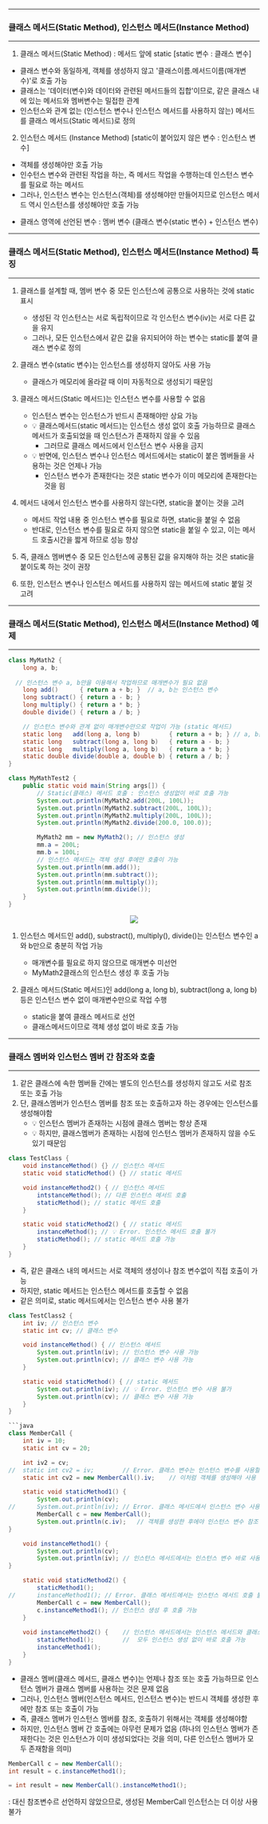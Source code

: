 -----
### 클래스 메서드(Static Method), 인스턴스 메서드(Instance Method)
-----
1. 클래스 메서드(Static Method) : 메서드 앞에 static [static 변수 : 클래스 변수]
  - 클래스 변수와 동일하게, 객체를 생성하지 않고 '클래스이름.메서드이름(매개변수)'로 호출 가능
  - 클래스는 '데이터(변수)와 데이터와 관련된 메서드들의 집합'이므로, 같은 클래스 내에 있는 메서드와 멤버변수는 밀접한 관계
  - 인스턴스와 관계 없는 (인스턴스 변수나 인스턴스 메서드를 사용하지 않는) 메서드를 클래스 메서드(Static 메서드)로 정의
    
2. 인스턴스 메서드 (Instance Method) [static이 붙어있지 않은 변수 : 인스턴스 변수]
  - 객체를 생성해야만 호출 가능
  - 인수턴스 변수와 관련된 작업을 하는, 즉 메서드 작업을 수행하는데 인스턴스 변수를 필요로 하는 메서드
  - 그러나, 인스턴스 변수는 인스턴스(객체)를 생성해야만 만들어지므로 인스턴스 메서드 역시 인스턴스를 생성해야만 호출 가능

* 클래스 영역에 선언된 변수 : 멤버 변수 (클래스 변수(static 변수) + 인스턴스 변수)

-----
### 클래스 메서드(Static Method), 인스턴스 메서드(Instance Method) 특징
-----
1. 클래스를 설계할 때, 멤버 변수 중 모든 인스턴스에 공통으로 사용하는 것에 static 표시
   - 생성된 각 인스턴스는 서로 독립적이므로 각 인스턴스 변수(iv)는 서로 다른 값을 유지
   - 그러나, 모든 인스턴스에서 같은 값을 유지되어야 하는 변수는 static를 붙여 클래스 변수로 정의
  
2. 클래스 변수(static 변수)는 인스턴스를 생성하지 않아도 사용 가능
   - 클래스가 메모리에 올라갈 때 이미 자동적으로 생성되기 때문임
  
3. 클래스 메서드(Static 메서드)는 인스턴스 변수를 사용할 수 없음
   - 인스턴스 변수는 인스턴스가 반드시 존재해야만 상요 가능
   - 💡 클래스메서드(static 메서드)는 인스턴스 생성 없이 호출 가능하므로 클래스 메서드가 호출되었을 때 인스턴스가 존재하지 않을 수 있음
     + 그러므로 클래스 메서드에서 인스턴스 변수 사용을 금지
   - 💡 반면에, 인스턴스 변수나 인스턴스 메서드에서는 static이 붙은 멤버들을 사용하는 것은 언제나 가능
     + 인스턴스 변수가 존재한다는 것은 static 변수가 이미 메모리에 존재한다는 것을 읨

4. 메서드 내에서 인스턴스 변수를 사용하지 않는다면, static을 붙이는 것을 고려
   - 메서드 작업 내용 중 인스턴스 변수를 필요로 하면, static을 붙일 수 없음
   - 반대로, 인스턴스 변수를 필요로 하지 않으면 static을 붙일 수 있고, 이는 메서드 호출시간을 짧게 하므로 성능 향상

5. 즉, 클래스 멤버변수 중 모든 인스턴스에 공통된 값을 유지해야 하는 것은 static을 붙이도록 하는 것이 권장
6. 또한, 인스턴스 변수나 인스턴스 메서드를 사용하지 않는 메서드에 static 붙일 것 고려

-----
### 클래스 메서드(Static Method), 인스턴스 메서드(Instance Method) 예제
-----
```java
class MyMath2 {
	long a, b;
	
  // 인스턴스 변수 a, b만을 이용해서 작업하므로 매개변수가 필요 없음
	long add() 	    { return a + b; }  // a, b는 인스턴스 변수
	long subtract() { return a - b; }
	long multiply() { return a * b; }
	double divide() { return a / b; }

	// 인스턴스 변수와 관계 없이 매개변수만으로 작업이 가능 (static 메서드)
	static long   add(long a, long b) 	   	 { return a + b; } // a, b는 지역 변수
	static long   subtract(long a, long b)   { return a - b; }
	static long   multiply(long a, long b)	 { return a * b; }
	static double divide(double a, double b) { return a / b; }
}

class MyMathTest2 {
	public static void main(String args[]) {
		// Static(클래스) 메서드 호출 : 인스턴스 생성없이 바로 호출 가능
		System.out.println(MyMath2.add(200L, 100L));
		System.out.println(MyMath2.subtract(200L, 100L));
		System.out.println(MyMath2.multiply(200L, 100L));
		System.out.println(MyMath2.divide(200.0, 100.0));

		MyMath2 mm = new MyMath2(); // 인스턴스 생성
		mm.a = 200L;
		mm.b = 100L;
		// 인스턴스 메서드는 객체 생성 후에만 호출이 가능
		System.out.println(mm.add());
		System.out.println(mm.subtract());
		System.out.println(mm.multiply());
		System.out.println(mm.divide());
	}
}
```
<div align="center">
<img src="https://github.com/sooyounghan/JavaScript/assets/34672301/4b5a0aaa-b1d0-45a2-abe2-ab7a7d331c95">
</div>

1. 인스턴스 메서드인 add(), substract(), multiply(), divide()는 인스턴스 변수인 a와 b만으로 충분히 작업 가능
   - 매개변수를 필요로 하지 않으므로 매개변수 미선언
   - MyMath2클래스의 인스턴스 생성 후 호출 가능

2. 클래스 메서드(Static 메서드)인 add(long a, long b), subtract(long a, long b) 등은 인스턴스 변수 없이 매개변수만으로 작업 수행
   - static을 붙여 클래스 메서드로 선언
   - 클래스메서드이므로 객체 생성 없이 바로 호출 가능

-----
### 클래스 멤버와 인스턴스 멤버 간 참조와 호출
-----
1. 같은 클래스에 속한 멤버들 간에는 별도의 인스턴스를 생성하지 않고도 서로 참조 또는 호출 가능
2. 단, 클래스멤버가 인스턴스 멤버를 참조 또는 호출하고자 하는 경우에는 인스턴스를 생성해야함
   - 💡 인스턴스 멤버가 존재하는 시점에 클래스 멤버는 항상 존재
   - 💡 하지만, 클래스멤버가 존재하는 시점에 인스턴스 멤버가 존재하지 않을 수도 있기 때문임
```java
class TestClass {
	void instanceMethod() {} // 인스턴스 메서드
	static void staticMethod() {} // static 메서드

	void instanceMethod2() { // 인스턴스 메서드
		intstanceMethod(); // 다른 인스턴스 메서드 호출
		staticMethod(); // static 메서드 호출
	}

	static void staticMethod2() { // static 메서드
		instanceMethod(); // 💡 Error. 인스턴스 메서드 호출 불가
		staticMethod(); // static 메서드 호출 가능
	}
}
```
   - 즉, 같은 클래스 내의 메서드는 서로 객체의 생성이나 참조 변수없이 직접 호출이 가능
   - 하지만, static 메서드는 인스턴스 메서드를 호출할 수 없음
   - 같은 의미로, static 메서드에서는 인스턴스 변수 사용 불가
     
```java
class TestClass2 {
	int iv; // 인스턴스 변수
	static int cv; // 클래스 변수

	void instanceMethod() { // 인스턴스 메서드
		System.out.println(iv); // 인스턴스 변수 사용 가능
		System.out.println(cv); // 클래스 변수 사용 가능
	}

	static void staticMethod() { // static 메서드
		System.out.println(iv); // 💡 Error. 인스턴스 변수 사용 불가
		System.out.println(cv); // 클래스 변수 사용 가능
	}
}

```java
class MemberCall {
	int iv = 10;
	static int cv = 20;

	int iv2 = cv;
//	static int cv2 = iv;		// Error. 클래스 변수는 인스턴스 변수를 사용할 수 없음
	static int cv2 = new MemberCall().iv;	 // 이처럼 객체를 생성해야 사용 가능

	static void staticMethod1() {
		System.out.println(cv);
//		System.out.println(iv); // Error. 클래스 메서드에서 인스턴스 변수 사용 불가
		MemberCall c = new MemberCall();	
		System.out.println(c.iv);   // 객체를 생성한 후에야 인스턴스 변수 참조 가능
}

	void instanceMethod1() {
		System.out.println(cv);		
		System.out.println(iv); // 인스턴스 메서드에서는 인스턴스 변수 바로 사용 가능
}

	static void staticMethod2() {
		staticMethod1();
//		instanceMethod1(); // Error. 클래스 메서드에서는 인스턴스 메서드 호출 불가
		MemberCall c = new MemberCall();
		c.instanceMethod1(); // 인스턴스 생성 후 호출 가능
 	}
	
	void instanceMethod2() {	// 인스턴스 메서드에서는 인스턴스 메서드와 클래스 메서드 가능
		staticMethod1();		//  모두 인스턴스 생성 없이 바로 호출 가능
		instanceMethod1();
	}
}
```

   - 클래스 멤버(클래스 메서드, 클래스 변수)는 언제나 참조 또는 호출 가능하므로 인스턴스 멤버가 클래스 멤버를 사용하는 것은 문제 없음
   - 그러나, 인스턴스 멤버(인스턴스 메서드, 인스턴스 변수)는 반드시 객체를 생성한 후에만 참조 또는 호출이 가능
   - 즉, 클래스 멤버가 인스턴스 멤버를 참조, 호출하기 위해서는 객체를 생성해야함
   - 하지만, 인스턴스 멤버 간 호출에는 아무런 문제가 없음 (하나의 인스턴스 멤버가 존재한다는 것은 인스턴스가 이미 생성되었다는 것을 의미, 다른 인스턴스 멤버가 모두 존재함을 의미)

```java
MemberCall c = new MemberCall();
int result = c.instanceMethod1();

= int result = new MemberCall().instanceMethod1();
```
: 대신 참조변수르 선언하지 않았으므로, 생성된 MemberCall 인스턴스는 더 이상 사용 불가
